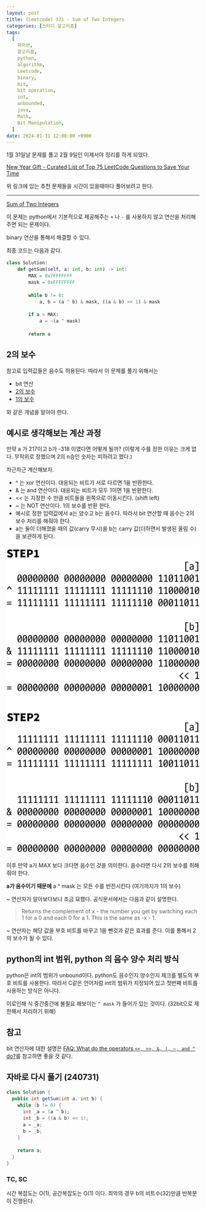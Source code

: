 ```yaml
---
layout: post
title: (Leetcode) 371 - Sum of Two Integers
categories: [스터디-알고리즘]
tags:
  [
    파이썬,
    알고리즘,
    python,
    algorithm,
    Leetcode,
    binary,
    bit,
    bit operation,
    int,
    unbounded,
    java,
    Math,
    Bit Manipulation,
  ]
date: 2024-01-31 12:00:00 +0900
---
```


1월 31일날 문제를 풀고 2월 9일인 이제서야 정리를 하게 되었다.

[New Year Gift - Curated List of Top 75 LeetCode Questions to Save Your Time](https://www.teamblind.com/post/New-Year-Gift---Curated-List-of-Top-75-LeetCode-Questions-to-Save-Your-Time-OaM1orEU)

위 링크에 있는 추천 문제들을 시간이 있을때마다 풀어보려고 한다.

---

[Sum of Two Integers](https://leetcode.com/problems/sum-of-two-integers/description/)

이 문제는 python에서 기본적으로 제공해주는 `+` 나 `-` 를 사용하지 않고 연산을 처리해주면 되는 문제이다.

binary 연산을 통해서 해결할 수 있다.

최종 코드는 다음과 같다.

```python
class Solution:
    def getSum(self, a: int, b: int) -> int:
        MAX = 0x7FFFFFFF
        mask = 0xFFFFFFFF

        while b != 0:
            a, b = (a ^ b) & mask, ((a & b) << 1) & mask

        if a > MAX:
            a = ~(a ^ mask)

        return a
```

## 2의 보수

참고로 입력값들은 음수도 허용된다. 따라서 이 문제를 풀기 위해서는

- bit 연산
- [2의 보수](https://ko.wikipedia.org/wiki/2%EC%9D%98_%EB%B3%B4%EC%88%98)
- [1의 보수](https://ko.wikipedia.org/wiki/1%EC%9D%98_%EB%B3%B4%EC%88%98)

와 같은 개념을 알아야 한다.

## 예시로 생각해보는 계산 과정

만약 a 가 217이고 b가 -318 이였다면 어떻게 될까? (이렇게 수를 정한 이유는 크게 없다. 무작위로 정했으며 2의 n승인 숫자는 피하려고 했다.)

차근차근 계산해보자.

- ^ 는 xor 연산이다. 대응되는 비트가 서로 다르면 1을 반환한다.
- & 는 and 연산이다. 대응되는 비트가 모두 1이면 1을 반환한다.
- << 는 지정한 수 만큼 비트들을 왼쪽으로 이동시킨다. (shift left)
- ~ 는 NOT 연산이다. 1의 보수를 반환 한다.
- 예시로 정한 입력값에서 a는 양수고 b는 음수다. 따라서 bit 연산할 때 음수는 2의 보수 처리를 해줘야 한다.
- a는 둘이 더해졌을 때의 값(carry 무시)을 b는 carry 값(더하면서 발생된 올림 수)을 보관하게 된다.

![example2](/assets/images/2024-01-31-leetcode-371/example2.png)

이후 만약 a가 MAX 보다 크다면 음수인 것을 의미한다.
음수라면 다시 2의 보수를 취해줘야 한다.

**a가 음수이기 때문에** a ^ mask 는 모든 수를 반전시킨다 (여기까지가 1의 보수)

~ 연산자가 알아보다보니 조금 묘했다.
공식문서에서는 다음과 같이 설명한다.

> Returns the complement of x - the number you get by switching each 1 for a 0 and each 0 for a 1. This is the same as -x - 1.

~ 연산자는 해당 값을 부호 비트를 바꾸고 1을 뺀것과 같은 효과를 준다.
이를 통해서 2의 보수가 될 수 있다.

## python의 int 범위, python 의 음수 양수 처리 방식

python은 int의 범위가 unbound이다.
python도 음수인지 양수인지 체크를 별도의 부호 비트를 사용한다. 따라서 C같은 언어처럼 int의 범위가 지정되어 있고 첫번째 비트를 사용하는 방식은 아니다.

이로인해 식 중간중간에 불필요 해보이는 `^ mask` 가 들어가 있는 것이다. (32bit으로 제한해서 처리하기 위해)

## 참고

bit 연산자에 대한 설명은 [FAQ: What do the operators `<<, >>, &, |, ~, and ^` do?](https://wiki.python.org/moin/BitwiseOperators)를 참고하면 좋을 것 같다.

## 자바로 다시 풀기 (240731)

```java
class Solution {
  public int getSum(int a, int b) {
    while (b != 0) {
      int _a = (a ^ b);
      int _b = ((a & b) << 1);
      a = _a;
      b = _b;
    }

    return a;
  }
}
```

### TC, SC

시간 복잡도는 O(1), 공간복잡도는 O(1) 이다. 최악의 경우 b의 비트수(32)만큼 반복문이 진행된다.
